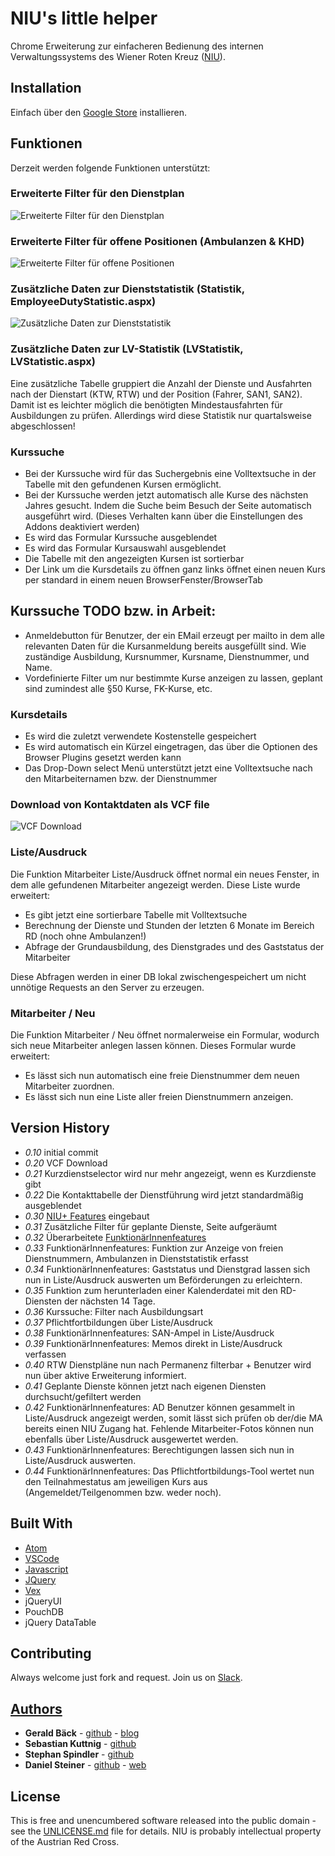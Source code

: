 ﻿# NIU's little helper
Chrome Erweiterung zur einfacheren Bedienung des internen Verwaltungssystems des Wiener Roten Kreuz ([NIU](https://niu.wrk.at/)).

## Installation
Einfach über den [Google Store](https://chrome.google.com/webstore/detail/nius-litte-helper/fdldehahkijcfpmjhgnkggopliakcknj?hl=de) installieren.

## Funktionen
Derzeit werden folgende Funktionen unterstützt:

### Erweiterte Filter für den Dienstplan
![Erweiterte Filter für den Dienstplan](screenshots/dienstplan.png)

### Erweiterte Filter für offene Positionen (Ambulanzen & KHD)
![Erweiterte Filter für offene Positionen](screenshots/offene_positionen.png)

### Zusätzliche Daten zur Dienststatistik (Statistik, EmployeeDutyStatistic.aspx)
![Zusätzliche Daten zur Dienststatistik](screenshots/mitarbeiterbezogene_dienststatistik.png)

### Zusätzliche Daten zur LV-Statistik (LVStatistik, LVStatistic.aspx)
Eine zusätzliche Tabelle gruppiert die Anzahl der Dienste und Ausfahrten nach der
Dienstart (KTW, RTW) und der Position (Fahrer, SAN1, SAN2). Damit ist es leichter möglich die
benötigten Mindestausfahrten für Ausbildungen zu prüfen. Allerdings wird diese Statistik nur
quartalsweise abgeschlossen!

### Kurssuche

* Bei der Kurssuche wird für das Suchergebnis eine Volltextsuche in der Tabelle mit den gefundenen Kursen ermöglicht.
* Bei der Kurssuche werden jetzt automatisch alle Kurse des nächsten Jahres gesucht. Indem die Suche beim Besuch der Seite automatisch ausgeführt wird. (Dieses Verhalten kann über die Einstellungen des Addons deaktiviert werden)
* Es wird das Formular Kurssuche ausgeblendet
* Es wird das Formular Kursauswahl ausgeblendet
* Die Tabelle mit den angezeigten Kursen ist sortierbar
* Der Link um die Kursdetails zu öffnen ganz links öffnet einen neuen Kurs per standard in einem neuen BrowserFenster/BrowserTab

## Kurssuche TODO bzw. in Arbeit:

* Anmeldebutton für Benutzer, der ein EMail erzeugt per mailto in dem alle relevanten Daten für die Kursanmeldung bereits ausgefüllt sind. Wie zuständige Ausbildung, Kursnummer, Kursname, Dienstnummer, und Name.
* Vordefinierte Filter um nur bestimmte Kurse anzeigen zu lassen, geplant sind zumindest alle §50 Kurse, FK-Kurse, etc.

### Kursdetails

* Es wird die zuletzt verwendete Kostenstelle gespeichert
* Es wird automatisch ein Kürzel eingetragen, das über die Optionen des Browser Plugins gesetzt werden kann
* Das Drop-Down select Menü unterstützt jetzt eine Volltextsuche nach den Mitarbeiternamen bzw. der Dienstnummer

### Download von Kontaktdaten als VCF file
![VCF Download](screenshots/vcf_download.png)

### Liste/Ausdruck
Die Funktion Mitarbeiter Liste/Ausdruck öffnet normal ein neues Fenster, in dem alle gefundenen Mitarbeiter angezeigt werden. Diese Liste wurde erweitert:

* Es gibt jetzt eine sortierbare Tabelle mit Volltextsuche
* Berechnung der Dienste und Stunden der letzten 6 Monate im Bereich RD (noch ohne Ambulanzen!)
* Abfrage der Grundausbildung, des Dienstgrades und des Gaststatus der Mitarbeiter

Diese Abfragen werden in einer DB lokal zwischengespeichert um nicht unnötige Requests an den Server zu erzeugen.

### Mitarbeiter / Neu
Die Funktion Mitarbeiter / Neu öffnet normalerweise ein Formular, wodurch sich neue Mitarbeiter anlegen lassen können. Dieses Formular wurde erweitert:

* Es lässt sich nun automatisch eine freie Dienstnummer dem neuen Mitarbeiter zuordnen.
* Es lässt sich nun eine Liste aller freien Dienstnummern anzeigen.

## Version History
+ *0.10* initial commit
+ *0.20* VCF Download
+ *0.21* Kurzdienstselector wird nur mehr angezeigt, wenn es Kurzdienste gibt
+ *0.22* Die Kontakttabelle der Dienstführung wird jetzt standardmäßig ausgeblendet
+ *0.30* [NIU+ Features](#zusätzliche-daten-zur-lv-statistik-lvstatistik-lvstatisticaspx) eingebaut
+ *0.31* Zusätzliche Filter für geplante Dienste, Seite aufgeräumt
+ *0.32* Überarbeitete [FunktionärInnenfeatures](https://github.com/geraldbaeck/NIUsLittleHelper/pull/2)
+ *0.33* FunktionärInnenfeatures: Funktion zur Anzeige von freien Dienstnummern, Ambulanzen in Dienststatistik erfasst
+ *0.34* FunktionärInnenfeatures: Gaststatus und Dienstgrad lassen sich nun in Liste/Ausdruck auswerten um Beförderungen zu erleichtern.
+ *0.35* Funktion zum herunterladen einer Kalenderdatei mit den RD-Diensten der nächsten 14 Tage.
+ *0.36* Kurssuche: Filter nach Ausbildungsart
+ *0.37* Pflichtfortbildungen über Liste/Ausdruck
+ *0.38* FunktionärInnenfeatures: SAN-Ampel in Liste/Ausdruck
+ *0.39* FunktionärInnenfeatures: Memos direkt in Liste/Ausdruck verfassen
+ *0.40* RTW Dienstpläne nun nach Permanenz filterbar + Benutzer wird nun über aktive Erweiterung informiert.
+ *0.41* Geplante Dienste können jetzt nach eigenen Diensten durchsucht/gefiltert werden
+ *0.42* FunktionärInnenfeatures: AD Benutzer können gesammelt in Liste/Ausdruck angezeigt werden, somit lässt sich prüfen ob der/die MA bereits einen NIU Zugang hat. Fehlende Mitarbeiter-Fotos können nun ebenfalls über Liste/Ausdruck ausgewertet werden.
+ *0.43* FunktionärInnenfeatures: Berechtigungen lassen sich nun in Liste/Ausdruck auswerten.
+ *0.44* FunktionärInnenfeatures: Das Pflichtfortbildungs-Tool wertet nun den Teilnahmestatus am jeweiligen Kurs aus (Angemeldet/Teilgenommen bzw. weder noch).


## Built With
* [Atom](https://github.com/atom/atom)
* [VSCode](https://github.com/Microsoft/vscode)
* [Javascript](https://en.wikipedia.org/wiki/JavaScript)
* [JQuery](https://jquery.com/)
* [Vex](https://github.com/hubspot/vex)
* jQueryUI
* PouchDB
* jQuery DataTable

## Contributing
Always welcome just fork and request. Join us on [Slack](https://niuslittlehelpers.slack.com/signup).

## [Authors](https://github.com/geraldbaeck/NIUsLittleHelper/graphs/contributors)
* **Gerald Bäck** - [github](https://github.com/geraldbaeck) - [blog](http://dev.baeck.at/)
* **Sebastian Kuttnig** - [github](https://github.com/dersebbel)
* **Stephan Spindler** - [github](https://github.com/spind42)
* **Daniel Steiner** - [github](https://github.com/danielsteiner) - [web](https://danielsteiner.net)


## License
This is free and unencumbered software released into the public domain - see the [UNLICENSE.md](UNLICENSE.md) file for details. NIU is probably intellectual property of the Austrian Red Cross.

